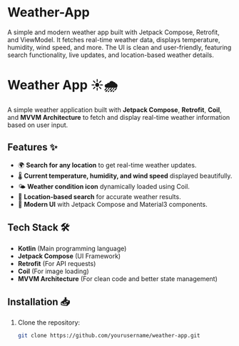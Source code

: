 # Weather-App
A simple and modern weather app built with Jetpack Compose, Retrofit, and ViewModel. It fetches real-time weather data, displays temperature, humidity, wind speed, and more. The UI is clean and user-friendly, featuring search functionality, live updates, and location-based weather details.
# **Weather App ☀️🌧️**

A simple weather application built with **Jetpack Compose**, **Retrofit**, **Coil**, and **MVVM Architecture** to fetch and display real-time weather information based on user input.

## **Features** ✨
- 🌍 **Search for any location** to get real-time weather updates.
- 🌡 **Current temperature, humidity, and wind speed** displayed beautifully.
- 🌤 **Weather condition icon** dynamically loaded using Coil.
- 📍 **Location-based search** for accurate weather results.
- 🚀 **Modern UI** with Jetpack Compose and Material3 components.

## **Tech Stack** 🛠️
- **Kotlin** (Main programming language)
- **Jetpack Compose** (UI Framework)
- **Retrofit** (For API requests)
- **Coil** (For image loading)
- **MVVM Architecture** (For clean code and better state management)

## **Installation** 📥
1. Clone the repository:
   ```sh
   git clone https://github.com/yourusername/weather-app.git
